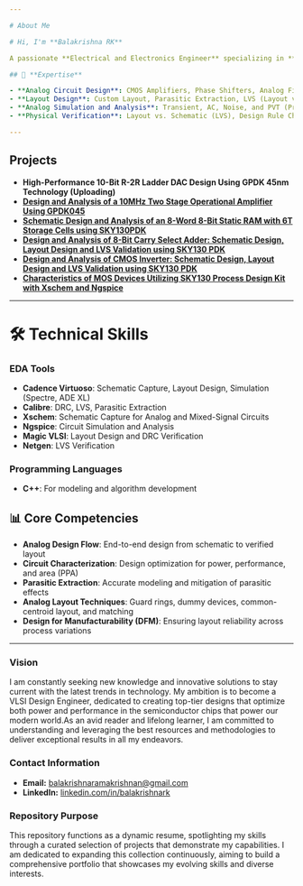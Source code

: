 ```yaml
---

# About Me  

# Hi, I'm **Balakrishna RK**

A passionate **Electrical and Electronics Engineer** specializing in **Analog Circuit Design** and **Layout Design** with comprehensive expertise in **Analog and Mixed-Signal IC Design**. I have hands-on experience with advanced **CMOS analog circuits** and a deep understanding of the **circuit-to-layout** process. My work spans across **circuit design**, **simulation**, **layout implementation**, and **physical verification** using industry-leading **EDA tools**.

## 📐 **Expertise**

- **Analog Circuit Design**: CMOS Amplifiers, Phase Shifters, Analog Filters, LNAs (Low Noise Amplifiers), Mixers, Attenuators, Operational Amplifiers (Op-Amps), ADCs (Analog-to-Digital Converters), DACs (Digital-to-Analog Converters), Comparators, and Oscillators
- **Layout Design**: Custom Layout, Parasitic Extraction, LVS (Layout vs. Schematic), DRC (Design Rule Check), Signal Integrity, Antenna Effect Mitigation
- **Analog Simulation and Analysis**: Transient, AC, Noise, and PVT (Process, Voltage, Temperature) Corners Analysis
- **Physical Verification**: Layout vs. Schematic (LVS), Design Rule Check (DRC), Parasitic Extraction (PEX), and Electrical Rule Check (ERC) 

---
```



## Projects 
- **High-Performance 10-Bit R-2R Ladder DAC Design Using GPDK 45nm Technology (Uploading)**
- [**Design and Analysis of a 10MHz Two Stage Operational Amplifier Using GPDK045**](https://github.com/Balakrishna-RK/Balakrishna-RK/tree/main/Projects/Design_and_Analysis_of_a_10MHz_Two_Stage_Operational_Amplifier_Using_GPDK045)
- [**Schematic Design and Analysis of an 8-Word 8-Bit Static RAM with 6T Storage Cells using SKY130PDK**](https://github.com/Balakrishna-RK/Balakrishna-RK/tree/main/Projects/Schematic_Design_and_Analysis_of_an_8-Word_8-Bit_Static_RAM_with_6T_Storage_Cells_using_SKY130PDK)
- [**Design and Analysis of 8-Bit Carry Select Adder: Schematic Design, Layout Design and LVS Validation using SKY130 PDK**](https://github.com/Balakrishna-RK/Balakrishna-RK/tree/main/Projects/Design_and_Analysis_of_8-bit_Carry_Select_Adder_Schematic_Design_Layout_Design_and_LVS_Validation_using_SKY130PDK)  
- [**Design and Analysis of CMOS Inverter: Schematic Design, Layout Design and LVS Validation using SKY130 PDK**](https://github.com/Balakrishna-RK/Balakrishna-RK/tree/main/Projects/Design_and_Analysis_of_CMOS_Inverter%3A_Schematic_Design_Layout_Design_and_LVS_Validation_using_SKY130_PDK) 
- [**Characteristics of MOS Devices Utilizing SKY130 Process Design Kit with Xschem and Ngspice**](https://github.com/Balakrishna-RK/Balakrishna-RK/tree/main/Projects/Characteristics_of_MOS_Devices_Utilizing_SKY130_Process_Design_Kit_with_Xschem_and_Ngspice)  

---  

# 🛠️ **Technical Skills**

### **EDA Tools**
- **Cadence Virtuoso**: Schematic Capture, Layout Design, Simulation (Spectre, ADE XL)
- **Calibre**: DRC, LVS, Parasitic Extraction
- **Xschem**: Schematic Capture for Analog and Mixed-Signal Circuits
- **Ngspice**: Circuit Simulation and Analysis
- **Magic VLSI**: Layout Design and DRC Verification
- **Netgen**: LVS Verification

### **Programming Languages**
- **C++**: For modeling and algorithm development

## 📊 **Core Competencies**
- **Analog Design Flow**: End-to-end design from schematic to verified layout
- **Circuit Characterization**: Design optimization for power, performance, and area (PPA)
- **Parasitic Extraction**: Accurate modeling and mitigation of parasitic effects
- **Analog Layout Techniques**: Guard rings, dummy devices, common-centroid layout, and matching
- **Design for Manufacturability (DFM)**: Ensuring layout reliability across process variations

--- 


### Vision
I am constantly seeking new knowledge and innovative solutions to stay current with the latest trends in technology. My ambition is to become a VLSI Design Engineer, dedicated to creating top-tier designs that optimize both power and performance in the semiconductor chips that power our modern world.As an avid reader and lifelong learner, I am committed to understanding and leveraging the best resources and methodologies to deliver exceptional results in all my endeavors.

### Contact Information
- **Email:** balakrishnaramakrishnan@gmail.com
- **LinkedIn:** [linkedin.com/in/balakrishnark](http://www.linkedin.com/in/balakrishnark)

### Repository Purpose
This repository functions as a dynamic resume, spotlighting my skills through a curated selection of projects that demonstrate my capabilities. I am dedicated to expanding this collection continuously, aiming to build a comprehensive portfolio that showcases my evolving skills and diverse interests.
